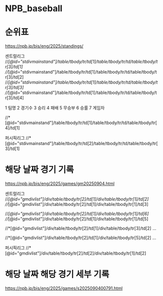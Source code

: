 # NPB_baseball

# 순위표
https://npb.jp/bis/eng/2025/standings/

센트럴리그
//*[@id="stdivmainstand"]/table/tbody/tr/td[1]/table/tbody/tr/td/table/tbody/tr[3]/td[1]
//*[@id="stdivmainstand"]/table/tbody/tr/td[1]/table/tbody/tr/td/table/tbody/tr[3]/td[2]
//*[@id="stdivmainstand"]/table/tbody/tr/td[1]/table/tbody/tr/td/table/tbody/tr[3]/td[3]
//*[@id="stdivmainstand"]/table/tbody/tr/td[1]/table/tbody/tr/td/table/tbody/tr[3]/td[4]

1 팀명 2 경기수 3 승리 4 패배 5 무승부 6 승률 7 게임차

//*[@id="stdivmainstand"]/table/tbody/tr/td[1]/table/tbody/tr/td/table/tbody/tr[4]/td[1]

퍼시픽리그
//*[@id="stdivmainstand"]/table/tbody/tr/td[2]/table/tbody/tr/td/table/tbody/tr[3]/td[1]

# 해당 날짜 경기 기록
https://npb.jp/bis/eng/2025/games/gm20250904.html

센트럴리그
//*[@id="gmdivlist"]/div/table/tbody/tr[2]/td[1]/div/table/tbody/tr[1]/td[2]
//*[@id="gmdivlist"]/div/table/tbody/tr[2]/td[1]/div/table/tbody/tr[1]/td[3]

//*[@id="gmdivlist"]/div/table/tbody/tr[2]/td[1]/div/table/tbody/tr[1]/td[6]
//*[@id="gmdivlist"]/div/table/tbody/tr[2]/td[1]/div/table/tbody/tr[1]/td[5]


//*[@id="gmdivlist"]/div/table/tbody/tr[2]/td[1]/div/table/tbody/tr[3]/td[2]
...

//*[@id="gmdivlist"]/div/table/tbody/tr[2]/td[1]/div/table/tbody/tr[5]/td[2]
...

퍼시픽리그
//*[@id="gmdivlist"]/div/table/tbody/tr[2]/td[2]/div/table/tbody/tr[1]/td[2]

# 해당 날짜 해당 경기 세부 기록
https://npb.jp/bis/eng/2025/games/s2025090400791.html
